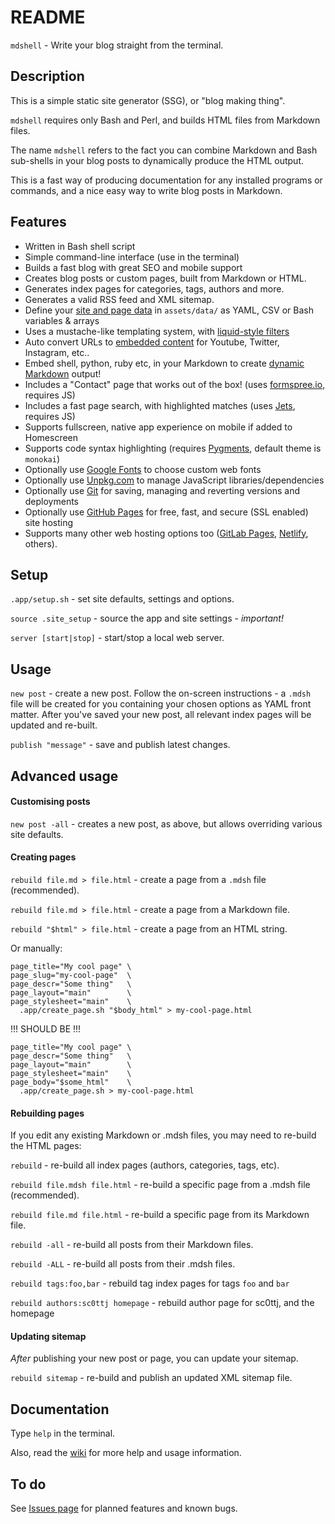 # README

`mdshell` - Write your blog straight from the terminal.

## Description

This is a simple static site generator (SSG), or "blog making thing".

`mdshell` requires only Bash and Perl, and builds HTML files from Markdown files.

The name `mdshell` refers to the fact you can combine Markdown and Bash sub-shells in your blog posts to dynamically produce the HTML output.

This is a fast way of producing documentation for any installed programs or commands, and a nice easy way to write blog posts in Markdown.

## Features

- Written in Bash shell script
- Simple command-line interface (use in the terminal)
- Builds a fast blog with great SEO and mobile support
- Creates blog posts or custom pages, built from Markdown or HTML.
- Generates index pages for categories, tags, authors and more.
- Generates a valid RSS feed and XML sitemap.
- Define your [site and page data](https://sc0ttj.github.io/mdsh/posts/2019/09/07/better-data-and-template-handling.html) in `assets/data/` as YAML, CSV or Bash variables & arrays
- Uses a mustache-like templating system, with [liquid-style filters](https://sc0ttj.github.io/mdsh/posts/2019/07/13/liquid-filters.html)
- Auto convert URLs to [embedded content](https://sc0ttj.github.io/mdsh/posts/2019/09/14/embedding-youtube-videos-tweets-codepens-and-other-third-party-content.html) for Youtube, Twitter, Instagram, etc..
- Embed shell, python, ruby etc, in your Markdown to create [dynamic Markdown](https://sc0ttj.github.io/mdsh/posts/2019/06/29/adding-support-for-more-embedded-languages.html) output!
- Includes a "Contact" page that works out of the box! (uses [formspree.io](http://formspree.io), requires JS)
- Includes a fast page search, with highlighted matches (uses [Jets](https://jets.js.org/), requires JS)
- Supports fullscreen, native app experience on mobile if added to Homescreen
- Supports code syntax highlighting (requires [Pygments](http://pygments.org/), default theme is `monokai`)
- Optionally use [Google Fonts](https://fonts.google.com/) to choose custom web fonts
- Optionally use [Unpkg.com](http://unpkg.com) to manage JavaScript libraries/dependencies
- Optionally use [Git](https://kbroman.org/github_tutorial/) for saving, managing and reverting versions and deployments
- Optionally use [GitHub Pages](https://pages.github.com/) for free, fast, and secure (SSL enabled) site hosting
- Supports many other web hosting options too ([GitLab Pages](https://about.gitlab.com/product/pages/), [Netlify](https://www.netlify.com/docs/continuous-deployment/), others).

## Setup

`.app/setup.sh` - set site defaults, settings and options.

`source .site_setup` - source the app and site settings - _important!_

`server [start|stop]` - start/stop a local web server.

## Usage

`new post` - create a new post. Follow the on-screen instructions - a `.mdsh` file will be created for you containing your chosen options as YAML front matter. After you've saved your new post, all relevant index pages will be updated and re-built.

`publish "message"` - save and publish latest changes.

## Advanced usage

#### Customising posts

`new post -all` - creates a new post, as above, but allows overriding various site defaults.

#### Creating pages

`rebuild file.md > file.html` - create a page from a `.mdsh` file (recommended).

`rebuild file.md > file.html` - create a page from a Markdown file.

`rebuild "$html" > file.html` - create a page from an HTML string.

Or manually:

```
page_title="My cool page" \
page_slug="my-cool-page"  \
page_descr="Some thing"   \
page_layout="main"        \
page_stylesheet="main"    \
  .app/create_page.sh "$body_html" > my-cool-page.html
```

!!! SHOULD BE !!!

```
page_title="My cool page" \
page_descr="Some thing"   \
page_layout="main"        \
page_stylesheet="main"    \
page_body="$some_html"    \
  .app/create_page.sh > my-cool-page.html
```

#### Rebuilding pages

If you edit any existing Markdown or .mdsh files, you may need to re-build the HTML pages:

`rebuild` - re-build all index pages (authors, categories, tags, etc).

`rebuild file.mdsh file.html` - re-build a specific page from a .mdsh file (recommended).

`rebuild file.md file.html` - re-build a specific page from its Markdown file.

`rebuild -all` - re-build all posts from their Markdown files.

`rebuild -ALL` - re-build all posts from their .mdsh files.

`rebuild tags:foo,bar` - rebuild tag index pages for tags `foo` and `bar`

`rebuild authors:sc0ttj homepage` - rebuild author page for sc0ttj, and the homepage

#### Updating sitemap

_After_ publishing your new post or page, you can update your sitemap.

`rebuild sitemap` - re-build and publish an updated XML sitemap file.

## Documentation

Type `help` in the terminal.

Also, read the [wiki](https://github.com/sc0ttj/mdsh/wiki) for more help and usage information.

## To do

See [Issues page](https://github.com/sc0ttj/mdsh/issues) for planned features and known bugs.
